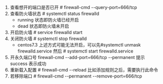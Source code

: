 1. 查看想开的端口是否已开 # firewall-cmd --query-port=666/tcp
2. 查看防火墙状态  # systemctl status firewalld
   - running 状态即防火墙已经开启
   - dead 状态即防火墙未开启
3. 开启防火墙 # service firewalld start  
4. 关闭防火墙 # systemctl stop firewalld
   - centos7.3 上述方式可能无法开启，可以先#systemctl unmask firewalld.service 然后 # systemctl start firewalld.service
5. 开永久端口号 firewall-cmd --add-port=666/tcp --permanent   提示    success 表示成功
6. 重新载入配置  # firewall-cmd --reload    比如添加规则之后，需要执行此命令
7. 若移除端口 # firewall-cmd --permanent --remove-port=666/tcp